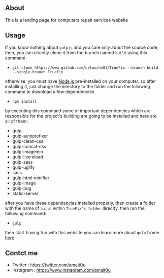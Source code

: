## About

This is a landing page for computers repair services website

## Usage

If you know nothing about ```gulpjs``` and you care only about the source code, then, you can directly clone it from the branch named ```build``` using this command:

* ```git clone https://www.github.com/Lelouche01/TrueFix --branch build --single-branch TrueFix```
    
otherwise, you must have [Node.js](https://nodejs.org/) pre-installed on your computer. so after installing it, just change the directory to the folder and run the following command to download a few dependencies
    
* ```npm install```

by executing this command some of important dependencies which are responsible for the project's building are going to be installed and here are all of them:

* gulp
* gulp-autoprefixer
* gulp-clean-css
* gulp-concat-css
* gulp-imagemin
* gulp-livereload
* gulp-sass
* gulp-uglify
* sass
* gulp-html-minifier
* gulp-image
* gulp-pug
* static-server

after you have these dependencies installed properly, then create a folder with the name of ```build``` within ```TrueFix's folder``` direclty, then run the following command:
* ```gulp```

then start having fun with this website
you can learn more about ```gulp``` frome [here]('https://gulpjs.com/')

## Contct me

* Twitter  : https://twitter.com/amait0u
* Instagram : https://www.instagram.com/amait0u
